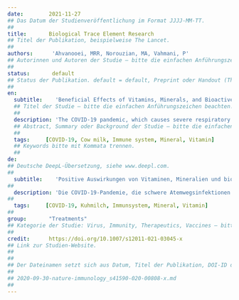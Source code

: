 ```yaml
---
date:        2021-11-27
## Das Datum der Studienveröffentlichung im Format JJJJ-MM-TT.
##
title:       Biological Trace Element Research
## Titel der Publikation, beispielweise The Lancet.
##
authors:      'Ahvanooei, MRR, Norouzian, MA, Vahmani, P'
## Autorinnen und Autoren der Studie – bitte die einfachen Anführungszeichen beachten!
##
status:       default
## Status der Publikation. default = default, Preprint oder Handout (Thesenpapier)
##
en:
  subtitle:    'Beneficial Effects of Vitamins, Minerals, and Bioactive Peptides on Strengthening the Immune System Against COVID-19 and the Role of Cow’s Milk in the Supply of These Nutrients'
  ## Titel der Studie – bitte die einfachen Anführungszeichen beachten!
  ##
  description: 'The COVID-19 pandemic, which causes severe respiratory tract infections in humans, has become a global health concern and is spreading rapidly. At present, the most important issue associated with COVID-19 is the immune system and the factors that affect it. It is well known that cow’s milk is highly rich in micronutrients that increase and strengthen the immune system. Research shows that the administration of these nutrients is very effective in fighting COVID-19, and a deficiency in any of them can be a weakness in the fight against the virus. On the other hand, cow’s milk is accessible to the whole population, and drinking colostrum, raw, and micro-filtered milk from cows vaccinated against SARS-CoV-2 could provide individuals with short-term protection against the SARS-CoV-2 infection until vaccines become commercially available. This review aimed to discuss the effects of milk vitamins, minerals, and bioactive peptides on general health in humans to combat viral diseases, especially COVID-19, and to what extent cow’s milk consumption plays a role in providing these metabolites. Cow’s milk contains many bioactive compounds that include vitamins, minerals, biogenic amines, nucleotides, oligosaccharides, organic acids, and immunoglobulins. Humans can meet a significant portion of their requirements for vitamins and minerals through the consumption of cow’s milk. Recent studies have shown that micronutrients such as vitamins D, E, B, C, and A as well as minerals Zn, Cu, Mg, I, and Se and bioactive peptides, each can have positive and significant effects on strengthening the immune system and general health in humans.'
  ## Abstract, Summary oder Background der Studie – bitte die einfachen Anführungszeichen b
  ##
  tags:     [COVID-19, Cow milk, Immune system, Mineral, Vitamin]
  ## Keywords bitte mit Kommata trennen.
  ##
de: 
## Deutsche DeepL-Übersetzung, siehe www.deepl.com.
##
  subtitle:    'Positive Auswirkungen von Vitaminen, Mineralien und bioaktiven Peptiden auf die Stärkung des Immunsystems gegen COVID-19 und die Rolle der Kuhmilch bei der Versorgung mit diesen Nährstoffen'
##
  description: 'Die COVID-19-Pandemie, die schwere Atemwegsinfektionen beim Menschen verursacht, ist zu einem globalen Gesundheitsproblem geworden und breitet sich rasch aus. Das wichtigste Thema im Zusammenhang mit COVID-19 sind derzeit das Immunsystem und die Faktoren, die es beeinflussen. Es ist bekannt, dass Kuhmilch sehr reich an Mikronährstoffen ist, die das Immunsystem steigern und stärken. Die Forschung zeigt, dass die Verabreichung dieser Nährstoffe sehr wirksam bei der Bekämpfung von COVID-19 ist, und ein Mangel an einem dieser Nährstoffe kann eine Schwäche im Kampf gegen das Virus darstellen. Andererseits ist Kuhmilch für die gesamte Bevölkerung zugänglich, und der Verzehr von Kolostrum, Rohmilch und mikrogefilterter Milch von Kühen, die gegen SARS-CoV-2 geimpft wurden, könnte den Menschen einen kurzfristigen Schutz gegen die SARS-CoV-2-Infektion bieten, bis Impfstoffe auf dem Markt erhältlich sind. Ziel dieser Übersichtsarbeit war es, die Auswirkungen von Vitaminen, Mineralien und bioaktiven Peptiden aus der Milch auf die allgemeine Gesundheit des Menschen zu erörtern, um Viruskrankheiten, insbesondere COVID-19, zu bekämpfen, und zu untersuchen, inwieweit der Verzehr von Kuhmilch bei der Bereitstellung dieser Stoffwechselprodukte eine Rolle spielt. Kuhmilch enthält viele bioaktive Verbindungen, darunter Vitamine, Mineralstoffe, biogene Amine, Nukleotide, Oligosaccharide, organische Säuren und Immunglobuline. Der Mensch kann einen erheblichen Teil seines Bedarfs an Vitaminen und Mineralstoffen durch den Verzehr von Kuhmilch decken. Jüngste Studien haben gezeigt, dass Mikronährstoffe wie die Vitamine D, E, B, C und A sowie die Mineralstoffe Zn, Cu, Mg, I und Se und bioaktive Peptide jeweils positive und signifikante Auswirkungen auf die Stärkung des Immunsystems und die allgemeine Gesundheit des Menschen haben können.'
##
  tags:     [COVID-19, Kuhmilch, Immunsystem, Mineral, Vitamin]
##
group:       "Treatments"
## Kategorie der Studie: Virus, Immunity, Therapeutics, Vaccines – bitte die Anführungszeichen beachten!
##
credit:      https://doi.org/10.1007/s12011-021-03045-x
## Link zur Studien-Website.
##
##
## Der Dateinamen setzt sich aus Datum, Titel der Publikation, DOI-ID der Studie (nach dem letzten Slash) und der Dateiendung zusammen. Bitte den Unterstrich vor der DOI-ID beachten!
##
## 2020-09-30-nature-immunology_s41590-020-00808-x.md
##
---
```

<object data="{{ page.link }}" style='height:calc(100vh - 400px); width: 100%' type='application/pdf'></object>